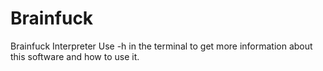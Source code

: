 # Brainfuck
 Brainfuck Interpreter
 Use -h in the terminal to get more information about this software and how to use it.
